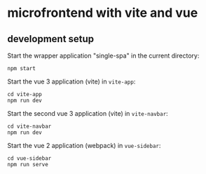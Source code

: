 # microfrontend with vite and vue

## development setup

Start the wrapper application "single-spa" in the current directory: 
```
npm start
```

Start the vue 3 application (vite) in `vite-app`:
```
cd vite-app
npm run dev
```

Start the second vue 3 application (vite) in `vite-navbar`:
```
cd vite-navbar
npm run dev
```

Start the vue 2 application (webpack) in `vue-sidebar`:
```
cd vue-sidebar
npm run serve
```